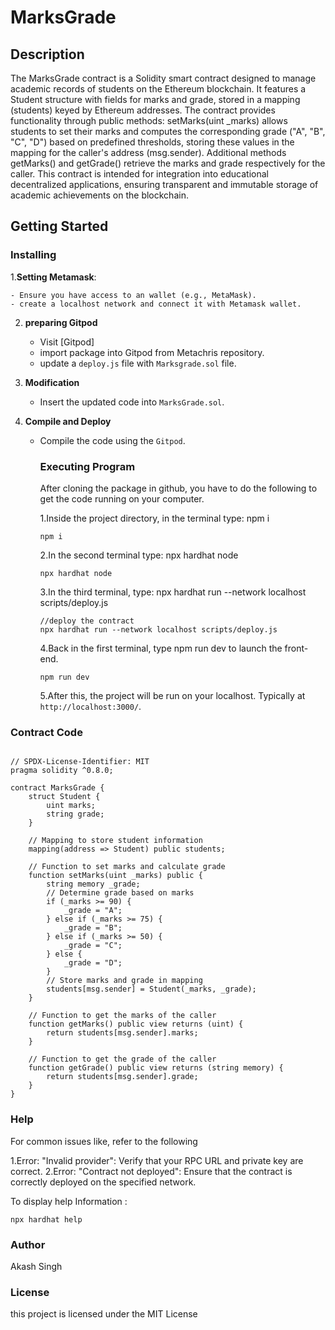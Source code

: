 # MarksGrade

## Description

The MarksGrade contract is a Solidity smart contract designed to manage academic records of students on the Ethereum blockchain. It features a Student structure with fields for marks and grade, stored in a mapping (students) keyed by Ethereum addresses. The contract provides functionality through public methods: setMarks(uint _marks) allows students to set their marks and computes the corresponding grade ("A", "B", "C", "D") based on predefined thresholds, storing these values in the mapping for the caller's address (msg.sender). Additional methods getMarks() and getGrade() retrieve the marks and grade respectively for the caller. This contract is intended for integration into educational decentralized applications, ensuring transparent and immutable storage of academic achievements on the blockchain.

## Getting Started

### Installing

1.**Setting Metamask**:

    - Ensure you have access to an wallet (e.g., MetaMask).
    - create a localhost network and connect it with Metamask wallet.
    
2. **preparing Gitpod**
   - Visit [Gitpod]
   - import package into Gitpod from Metachris repository.
   - update a `deploy.js` file with  `Marksgrade.sol` file.

3. **Modification**
   - Insert the updated code into `MarksGrade.sol`.

4. **Compile and Deploy**
   - Compile the code using the `Gitpod`.
  
     ### Executing Program
      After cloning the package in github, you have  to do the following to get the code running on your computer.

     1.Inside the project directory, in the terminal type: npm i
     ```solidity
     npm i
     ```
     2.In the second terminal type: npx hardhat node
     ```solidity
     npx hardhat node
     ```
     3.In the third terminal, type: npx hardhat run --network localhost scripts/deploy.js
     ```solidity
     //deploy the contract
     npx hardhat run --network localhost scripts/deploy.js
     ```
     4.Back in the first terminal, type npm run dev to launch the front-end.
     ```solidity
     npm run dev
     ```
     5.After this, the project will be run on your localhost. Typically at ```http://localhost:3000/```.
### Contract Code

```solidity

// SPDX-License-Identifier: MIT
pragma solidity ^0.8.0;

contract MarksGrade {
    struct Student {
        uint marks;
        string grade;
    }

    // Mapping to store student information
    mapping(address => Student) public students;

    // Function to set marks and calculate grade
    function setMarks(uint _marks) public {
        string memory _grade;
        // Determine grade based on marks
        if (_marks >= 90) {
            _grade = "A";
        } else if (_marks >= 75) {
            _grade = "B";
        } else if (_marks >= 50) {
            _grade = "C";
        } else {
            _grade = "D";
        }
        // Store marks and grade in mapping
        students[msg.sender] = Student(_marks, _grade);
    }

    // Function to get the marks of the caller
    function getMarks() public view returns (uint) {
        return students[msg.sender].marks;
    }

    // Function to get the grade of the caller
    function getGrade() public view returns (string memory) {
        return students[msg.sender].grade;
    }
}

```
### Help
For common issues like, refer to the following

1.Error: "Invalid provider": Verify that your RPC URL and private key are correct.
2.Error: "Contract not deployed": Ensure that the contract is correctly deployed on the specified network.

To display help Information :
```solidity
npx hardhat help
```

### Author
Akash Singh

### License
this project is licensed under the MIT License

